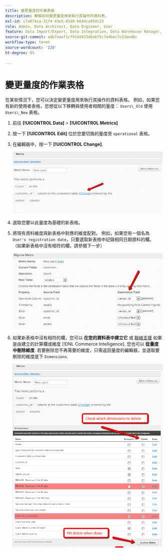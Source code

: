 ```yaml
---
title: 變更量度的作業表格
description: 瞭解如何變更量度用來執行其操作的資料表。
exl-id: c7a074ca-31f4-43e5-85d9-b64dca95dc23
role: Admin, Data Architect, Data Engineer, User
feature: Data Import/Export, Data Integration, Data Warehouse Manager, Commerce Tables
source-git-commit: adb7aaef1cf914d43348abf5c7e4bec7c51bed0c
workflow-type: tm+mt
source-wordcount: '220'
ht-degree: 0%

---
```


# 變更量度的作業表格

在某些情況下，您可以決定變更量度用來執行其操作的資料表格。 例如，如果您有新的使用者表格，您想從以下移轉與使用者相關的量度：  `Users\_Old` 使用 `Users\_New` 表格。

1. 前往 **[!UICONTROL Data]** > **[!UICONTROL Metrics]**
1. 按一下 **[!UICONTROL Edit]** 位於您要切換的量度旁 `operational` 表格。
1. 在編輯器中，按一下 **[!UICONTROL Change]**.

   ![](../../assets/change-metrics-1.png)
1. 選取您要以此量度為基礎的新表格。
1. 將現有資料維度與新表格中對應的維度配對。 例如，如果您有一個名為 `User's registration date`，只要選取新表格中記錄相同日期資料的欄。 （如果新表格中沒有相符的欄，請參閱下一步）

   ![](../../assets/change-metrics-2.png)

1. 如果新表格中沒有相符的欄，您可以 **在您的資料表中建立它** 或 [聯絡支援](https://experienceleague.adobe.com/docs/commerce-knowledge-base/kb/troubleshooting/miscellaneous/mbi-service-policies.html) 如果是由建立的計算欄或維度 [!DNL Commerce Intelligence]. 您也可以 **從量度中刪除維度**. 若要刪除您不再需要的維度，只需返回量度的編輯器，並選取要刪除的維度底下 `Dimensions`.

   ![](../../assets/change-metrics-3.png)
